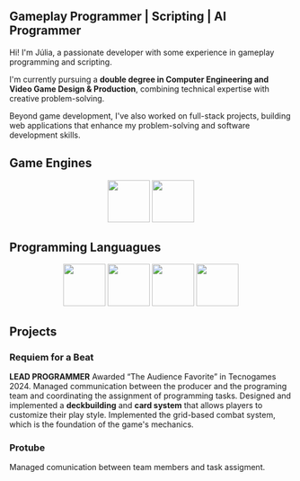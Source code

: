 <h2> Gameplay Programmer | Scripting | AI Programmer </h2>
  
Hi! I'm Júlia, a passionate developer with some experience in gameplay programming and scripting.

I'm currently pursuing a **double degree in Computer Engineering and Video Game Design & Production**, combining technical expertise with creative problem-solving.

Beyond game development, I've also worked on full-stack projects, building web applications that enhance my problem-solving and software development skills.

## Game Engines

<p align="center">
<img src="https://github.com/user-attachments/assets/5fb452d7-0d76-4c52-836f-9e7c155f4f6b" width=75 height=75> <img src="https://github.com/user-attachments/assets/7c729e5e-b7f1-4485-88ac-a3169a9dfe35" width=75 height=75>
</p>

## Programming Languagues

<p align="center">
<img src="https://github.com/user-attachments/assets/eed57a08-eaf1-4e70-be16-879e446f964c" width=75 height=75> <img src="https://github.com/user-attachments/assets/c5d412e9-096a-42bb-8b8b-3d6025aa5b68" width=75 height=75> <img src="https://github.com/user-attachments/assets/5b0a6d6a-7cc0-4280-8fdf-6de1389e45c6" width=75 height=75> <img src="https://github.com/user-attachments/assets/6831c340-1492-4cc4-b592-44c1de3cd665" width=75 height=75>
</p>

## Projects

### Requiem for a Beat
**LEAD PROGRAMMER**
Awarded “The Audience Favorite” in Tecnogames 2024.
Managed communication between the producer and the programing team and coordinating the assignment of programming tasks.
Designed and implemented a **deckbuilding** and **card system** that allows players to customize their play style.
Implemented the grid-based combat system, which is the foundation of the game's mechanics.


### Protube
Managed comunication between team members and task assigment.
